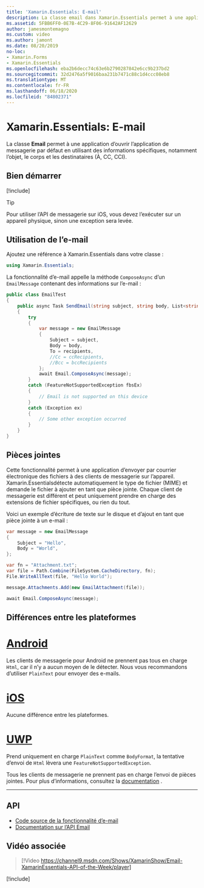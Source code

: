 ```yaml
---
title: 'Xamarin.Essentials: E-mail'
description: La classe email dans Xamarin.Essentials permet à une application d’ouvrir l’application de messagerie par défaut avec les informations spécifiées, notamment Subject, corps et Recipients (à, CC, CCI).
ms.assetid: 5FBB6FF0-0E7B-4C29-8F06-91642AF12629
author: jamesmontemagno
ms.custom: video
ms.author: jamont
ms.date: 08/20/2019
no-loc:
- Xamarin.Forms
- Xamarin.Essentials
ms.openlocfilehash: eba2b6decc74c63e6b2790287842e6cc9b237bd2
ms.sourcegitcommit: 32d2476a5f9016baa231b7471c88c1d4ccc08eb8
ms.translationtype: MT
ms.contentlocale: fr-FR
ms.lasthandoff: 06/18/2020
ms.locfileid: "84802371"
---
```

# <a name="xamarinessentials-email"></a>Xamarin.Essentials: E-mail

La classe **Email** permet à une application d’ouvrir l’application de messagerie par défaut en utilisant des informations spécifiques, notamment l’objet, le corps et les destinataires (À, CC, CCI).

## <a name="get-started"></a>Bien démarrer

[!include[](~/essentials/includes/get-started.md)]

> [!TIP]
> Pour utiliser l’API de messagerie sur iOS, vous devez l’exécuter sur un appareil physique, sinon une exception sera levée.

## <a name="using-email"></a>Utilisation de l’e-mail

Ajoutez une référence à Xamarin.Essentials dans votre classe :

```csharp
using Xamarin.Essentials;
```

La fonctionnalité d’e-mail appelle la méthode `ComposeAsync` d’un `EmailMessage` contenant des informations sur l’e-mail :

```csharp
public class EmailTest
{
    public async Task SendEmail(string subject, string body, List<string> recipients)
    {
        try
        {
            var message = new EmailMessage
            {
                Subject = subject,
                Body = body,
                To = recipients,
                //Cc = ccRecipients,
                //Bcc = bccRecipients
            };
            await Email.ComposeAsync(message);
        }
        catch (FeatureNotSupportedException fbsEx)
        {
            // Email is not supported on this device
        }
        catch (Exception ex)
        {
            // Some other exception occurred
        }
    }
}
```

## <a name="file-attachments"></a>Pièces jointes

Cette fonctionnalité permet à une application d’envoyer par courrier électronique des fichiers à des clients de messagerie sur l’appareil. Xamarin.Essentialsdétecte automatiquement le type de fichier (MIME) et demande le fichier à ajouter en tant que pièce jointe. Chaque client de messagerie est différent et peut uniquement prendre en charge des extensions de fichier spécifiques, ou rien du tout.

Voici un exemple d’écriture de texte sur le disque et d’ajout en tant que pièce jointe à un e-mail :

```csharp
var message = new EmailMessage
{
    Subject = "Hello",
    Body = "World",
};

var fn = "Attachment.txt";
var file = Path.Combine(FileSystem.CacheDirectory, fn);
File.WriteAllText(file, "Hello World");

message.Attachments.Add(new EmailAttachment(file));

await Email.ComposeAsync(message);
```

## <a name="platform-differences"></a>Différences entre les plateformes

# <a name="android"></a>[Android](#tab/android)

Les clients de messagerie pour Android ne prennent pas tous en charge `Html`, car il n’y a aucun moyen de le détecter. Nous vous recommandons d’utiliser `PlainText` pour envoyer des e-mails.

# <a name="ios"></a>[iOS](#tab/ios)

Aucune différence entre les plateformes.

# <a name="uwp"></a>[UWP](#tab/uwp)

Prend uniquement en charge `PlainText` comme `BodyFormat`, la tentative d’envoi de `Html` lèvera une `FeatureNotSupportedException`.

Tous les clients de messagerie ne prennent pas en charge l’envoi de pièces jointes. Pour plus d’informations, consultez la [documentation](https://docs.microsoft.com/windows/uwp/contacts-and-calendar/sending-email) .

-----

## <a name="api"></a>API

- [Code source de la fonctionnalité d’e-mail](https://github.com/xamarin/Essentials/tree/main/Xamarin.Essentials/Email)
- [Documentation sur l’API Email](xref:Xamarin.Essentials.Email)

## <a name="related-video"></a>Vidéo associée

> [!Video https://channel9.msdn.com/Shows/XamarinShow/Email-XamarinEssentials-API-of-the-Week/player]

[!include[](~/essentials/includes/xamarin-show-essentials.md)]
